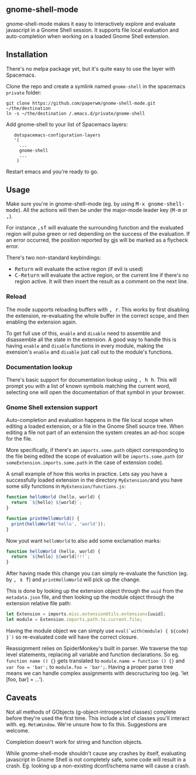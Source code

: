 ## gnome-shell-mode

gnome-shell-mode makes it easy to interactively explore and evaluate javascript in a Gnome Shell session. It supports file local evaluation and auto-completion when working on a loaded Gnome Shell extension.

## Installation

There's no melpa package yet, but it's quite easy to use the layer with Spacemacs.

Clone the repo and create a symlink named `gnome-shell` in the spacemacs `private` folder:
```shell
git clone https://github.com/paperwm/gnome-shell-mode.git ~/the/destination
ln -s ~/the/destination /.emacs.d/private/gnome-shell
```
Add gnome-shell to your list of Spacemacs layers:

```emacs-lisp
   dotspacemacs-configuration-layers
   '(
     ...
     gnome-shell
     ...
    )
```

Restart emacs and you're ready to go.

## Usage

Make sure you're in gnome-shell-mode (eg. by using <kbd>M-x gnome-shell-mode</kbd>). All the actions will then be under the major-mode leader key (<kbd>M-m</kbd> or <kbd>,</kbd>).

For instance <kbd>,sf</kbd> will evaluate the surrounding function and the evaluated region will pulse green or red depending on the success of the evaluation. If an error occurred, the position reported by gjs will be marked as a flycheck error.

There's two non-standard keybindings:
- <kbd>Return</kbd> will evaluate the active region (if evil is used)
- <kbd>C-Return</kbd> will evaluate the active region, or the current line if there's no region active. It will then insert the result as a comment on the next line.

### Reload

The mode supports reloading buffers with <kbd>, r</kbd>. This works by first disabling the extension, re-evaluating the whole buffer in the correct scope, and then enabling the extension again.

To get full use of this, `enable` and `disable` need to assemble and disassemble all the state in the extension. A good way to handle this is having `enable` and `disable` functions in every module, making the exension's `enable` and `disable` just call out to the module's functions.

### Documentation lookup

There's basic support for documentation lookup using <kbd>, h h</kbd>. This will prompt you with a list of known symbols matching the current word, selecting one will open the documentation of that symbol in your browser.

### Gnome Shell extension support

Auto-completion and evaluation happens in the file local scope when editing a loaded extension, or a file in the Gnome Shell source tree. When editing a file not part of an extension the system creates an ad-hoc scope for the file.

More specifically, if there's an `imports.some.path` object corresponding to the file being edited the scope of evaluation will be `imports.some.path` (or `someExtension.imports.some.path` in the case of extension code).

A small example of how this works in practice. Lets say you have a successfully loaded extension in the directory `MyExtension/`and you have some silly functions in `MyExtension/functions.js`:

```javascript
function helloWorld (hello, world) {
  return `${hello} ${world}`;
}

function printHelloWorld() {
  print(helloWorld('hello', 'world'));
}

```

Now yout want `helloWorld` to also add some exclamation marks:
```javascript
function helloWorld (hello, world) {
  return `${hello} ${world}!!!`;
}
```

After having made this change you can simply re-evaluate the function (eg. by <kbd>, s f</kbd>) and `printHelloWorld` will pick up the change.

This is done by looking up the extension object through the `uuid` from the `metadata.json` file, and then looking up the module object through the extension relative file path:
 ```javascript
let Extension = imports.misc.extensionUtils.extensions[uuid];
let module = Extension.imports.path.to.current.file;
```

Having the module object we can simply use ``eval(`with(module) { ${code} }`)`` so re-evaluated code will have the correct closure.

Reassignment relies on SpiderMonkey's built in parser. We traverse the top level statements, replacing all variable and function declarations. So eg. `function name () {}` gets translated to `module.name = function () {}` and `var foo = 'bar';` to `module.foo = 'bar';`. Having a proper parse tree means we can handle complex assignments with descructuring too (eg. 'let [foo, bar] = ...').

## Caveats

Not all methods of GObjects (g-object-introspected classes) complete before they're used the first time. This include a lot of classes you'll interact with. eg. `MetaWindow`. We're unsure how to fix this. Suggestions are welcome.

Completion doesn't work for string and function objects.

While gnome-shell-mode shouldn't cause any crashes by itself, evaluating javascript in Gnome Shell is not completely safe, some code will result in a crash. Eg. looking up a non-existing dconf/schema name will cause a crash.
